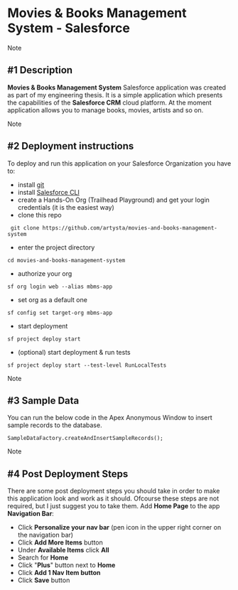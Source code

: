 # Movies & Books Management System - Salesforce

> [!note]
> ## **#1** Description
> **Movies & Books Management System** Salesforce application was created as part of my engineering thesis. It is a simple application which presents the capabilities of the **Salesforce CRM** cloud platform. At the moment application allows you to manage books, movies, artists and so on.

> [!note]
> ## **#2** Deployment instructions
> To deploy and run this application on your Salesforce Organization you have to:
> - install [git](https://git-scm.com/)
> - install [Salesforce CLI](https://developer.salesforce.com/tools/sfdxcli)
> - create a Hands-On Org (Trailhead Playground) and get your login credentials (it is the easiest way)
> - clone this repo
> ```console
>  git clone https://github.com/artysta/movies-and-books-management-system
>  ```
> - enter the project directory
>  ```console
> cd movies-and-books-management-system
>  ```
> - authorize your org
> ```console
> sf org login web --alias mbms-app
> ```
> - set org as a default one
> ```console
> sf config set target-org mbms-app
> ```
>   - start deployment
>   ```console
>   sf project deploy start
>   ```
>   - (optional) start deployment & run tests
>   ```console
>   sf project deploy start --test-level RunLocalTests
>   ```

> [!note]
> ## **#3** Sample Data
> You can run the below code in the Apex Anonymous Window to insert sample records to the database.
> ```console
> SampleDataFactory.createAndInsertSampleRecords();
> ```

> [!note]
> ## **#4** Post Deployment Steps
> There are some post deployment steps you should take in order to make this application look and work as it should. Ofcourse these steps are not required, but I just suggest you to take them.
> Add **Home Page** to the app **Navigation Bar**:
> - Click **Personalize your nav bar** (pen icon in the upper right corner on the navigation bar)
> - Click **Add More Items** button
> - Under **Available Items** click **All**
> - Search for **Home**
> - Click "**Plus**" button next to **Home**
> - Click **Add 1 Nav Item button**
> - Click **Save** button
